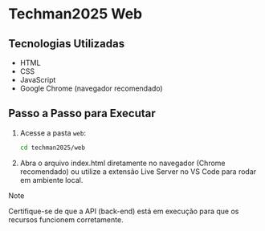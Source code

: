# Techman2025 Web

## Tecnologias Utilizadas
- HTML  
- CSS  
- JavaScript  
- Google Chrome (navegador recomendado)

## Passo a Passo para Executar

1. Acesse a pasta `web`:
   ```bash
   cd techman2025/web
   ```
2. Abra o arquivo index.html diretamente no navegador (Chrome recomendado)
ou utilize a extensão Live Server no VS Code para rodar em ambiente local.

> [!NOTE]
> Certifique-se de que a API (back-end) está em execução para que os recursos funcionem corretamente.